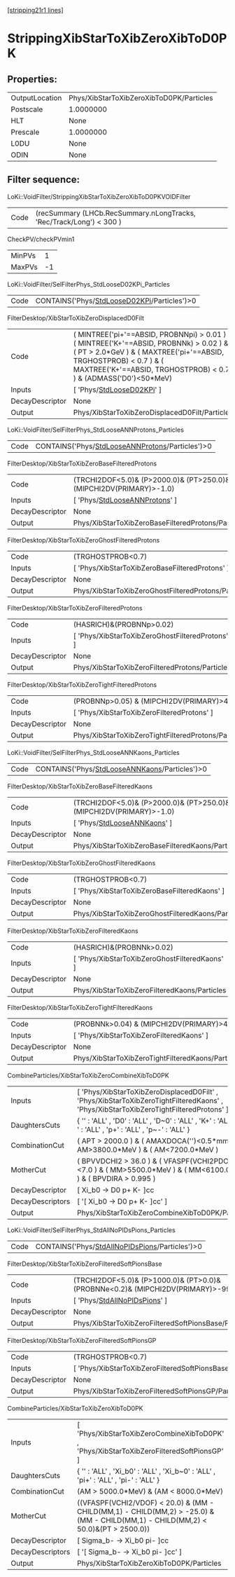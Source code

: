 [[stripping21r1 lines]](./stripping21r1-index)

# StrippingXibStarToXibZeroXibToD0PK

## Properties:

|                |                                          |
|----------------|------------------------------------------|
| OutputLocation | Phys/XibStarToXibZeroXibToD0PK/Particles |
| Postscale      | 1.0000000                                |
| HLT            | None                                     |
| Prescale       | 1.0000000                                |
| L0DU           | None                                     |
| ODIN           | None                                     |

## Filter sequence:

LoKi::VoidFilter/StrippingXibStarToXibZeroXibToD0PKVOIDFilter

|      |                                                                      |
|------|----------------------------------------------------------------------|
| Code | (recSummary (LHCb.RecSummary.nLongTracks, 'Rec/Track/Long') \< 300 ) |

CheckPV/checkPVmin1

|        |     |
|--------|-----|
| MinPVs | 1   |
| MaxPVs | -1  |

LoKi::VoidFilter/SelFilterPhys_StdLooseD02KPi_Particles

|      |                                                                                                |
|------|------------------------------------------------------------------------------------------------|
| Code | CONTAINS('Phys/[StdLooseD02KPi](./stripping21r1-commonparticles-stdloosed02kpi)/Particles')\>0 |

FilterDesktop/XibStarToXibZeroDisplacedD0Filt

|                 |                                                                                                                                                                                                                                       |
|-----------------|---------------------------------------------------------------------------------------------------------------------------------------------------------------------------------------------------------------------------------------|
| Code            | ( MINTREE('pi+'==ABSID, PROBNNpi) \> 0.01 ) & ( MINTREE('K+'==ABSID, PROBNNk) \> 0.02 ) & ( PT \> 2.0\*GeV ) & ( MAXTREE('pi+'==ABSID, TRGHOSTPROB) \< 0.7 ) & ( MAXTREE('K+'==ABSID, TRGHOSTPROB) \< 0.7 ) & (ADMASS('D0')\<50\*MeV) |
| Inputs          | [ 'Phys/[StdLooseD02KPi](./stripping21r1-commonparticles-stdloosed02kpi)' ]                                                                                                                                                         |
| DecayDescriptor | None                                                                                                                                                                                                                                  |
| Output          | Phys/XibStarToXibZeroDisplacedD0Filt/Particles                                                                                                                                                                                        |

LoKi::VoidFilter/SelFilterPhys_StdLooseANNProtons_Particles

|      |                                                                                                        |
|------|--------------------------------------------------------------------------------------------------------|
| Code | CONTAINS('Phys/[StdLooseANNProtons](./stripping21r1-commonparticles-stdlooseannprotons)/Particles')\>0 |

FilterDesktop/XibStarToXibZeroBaseFilteredProtons

|                 |                                                                                       |
|-----------------|---------------------------------------------------------------------------------------|
| Code            | (TRCHI2DOF\<5.0)& (P\>2000.0)& (PT\>250.0)& (MIPCHI2DV(PRIMARY)\>-1.0)                |
| Inputs          | [ 'Phys/[StdLooseANNProtons](./stripping21r1-commonparticles-stdlooseannprotons)' ] |
| DecayDescriptor | None                                                                                  |
| Output          | Phys/XibStarToXibZeroBaseFilteredProtons/Particles                                    |

FilterDesktop/XibStarToXibZeroGhostFilteredProtons

|                 |                                                     |
|-----------------|-----------------------------------------------------|
| Code            | (TRGHOSTPROB\<0.7)                                  |
| Inputs          | [ 'Phys/XibStarToXibZeroBaseFilteredProtons' ]    |
| DecayDescriptor | None                                                |
| Output          | Phys/XibStarToXibZeroGhostFilteredProtons/Particles |

FilterDesktop/XibStarToXibZeroFilteredProtons

|                 |                                                   |
|-----------------|---------------------------------------------------|
| Code            | (HASRICH)&(PROBNNp\>0.02)                         |
| Inputs          | [ 'Phys/XibStarToXibZeroGhostFilteredProtons' ] |
| DecayDescriptor | None                                              |
| Output          | Phys/XibStarToXibZeroFilteredProtons/Particles    |

FilterDesktop/XibStarToXibZeroTightFilteredProtons

|                 |                                                     |
|-----------------|-----------------------------------------------------|
| Code            | (PROBNNp\>0.05) & (MIPCHI2DV(PRIMARY)\>4.0)         |
| Inputs          | [ 'Phys/XibStarToXibZeroFilteredProtons' ]        |
| DecayDescriptor | None                                                |
| Output          | Phys/XibStarToXibZeroTightFilteredProtons/Particles |

LoKi::VoidFilter/SelFilterPhys_StdLooseANNKaons_Particles

|      |                                                                                                    |
|------|----------------------------------------------------------------------------------------------------|
| Code | CONTAINS('Phys/[StdLooseANNKaons](./stripping21r1-commonparticles-stdlooseannkaons)/Particles')\>0 |

FilterDesktop/XibStarToXibZeroBaseFilteredKaons

|                 |                                                                                   |
|-----------------|-----------------------------------------------------------------------------------|
| Code            | (TRCHI2DOF\<5.0)& (P\>2000.0)& (PT\>250.0)& (MIPCHI2DV(PRIMARY)\>-1.0)            |
| Inputs          | [ 'Phys/[StdLooseANNKaons](./stripping21r1-commonparticles-stdlooseannkaons)' ] |
| DecayDescriptor | None                                                                              |
| Output          | Phys/XibStarToXibZeroBaseFilteredKaons/Particles                                  |

FilterDesktop/XibStarToXibZeroGhostFilteredKaons

|                 |                                                   |
|-----------------|---------------------------------------------------|
| Code            | (TRGHOSTPROB\<0.7)                                |
| Inputs          | [ 'Phys/XibStarToXibZeroBaseFilteredKaons' ]    |
| DecayDescriptor | None                                              |
| Output          | Phys/XibStarToXibZeroGhostFilteredKaons/Particles |

FilterDesktop/XibStarToXibZeroFilteredKaons

|                 |                                                 |
|-----------------|-------------------------------------------------|
| Code            | (HASRICH)&(PROBNNk\>0.02)                       |
| Inputs          | [ 'Phys/XibStarToXibZeroGhostFilteredKaons' ] |
| DecayDescriptor | None                                            |
| Output          | Phys/XibStarToXibZeroFilteredKaons/Particles    |

FilterDesktop/XibStarToXibZeroTightFilteredKaons

|                 |                                                   |
|-----------------|---------------------------------------------------|
| Code            | (PROBNNk\>0.04) & (MIPCHI2DV(PRIMARY)\>4.0)       |
| Inputs          | [ 'Phys/XibStarToXibZeroFilteredKaons' ]        |
| DecayDescriptor | None                                              |
| Output          | Phys/XibStarToXibZeroTightFilteredKaons/Particles |

CombineParticles/XibStarToXibZeroCombineXibToD0PK

|                  |                                                                                                                                        |
|------------------|----------------------------------------------------------------------------------------------------------------------------------------|
| Inputs           | [ 'Phys/XibStarToXibZeroDisplacedD0Filt' , 'Phys/XibStarToXibZeroTightFilteredKaons' , 'Phys/XibStarToXibZeroTightFilteredProtons' ] |
| DaughtersCuts    | { '' : 'ALL' , 'D0' : 'ALL' , 'D~0' : 'ALL' , 'K+' : 'ALL' , 'K-' : 'ALL' , 'p+' : 'ALL' , 'p~-' : 'ALL' }                             |
| CombinationCut   | ( APT \> 2000.0 ) & ( AMAXDOCA('')\<0.5\*mm ) & ( AM\>3800.0\*MeV ) & ( AM\<7200.0\*MeV )                                              |
| MotherCut        | ( BPVVDCHI2 \> 36.0 ) & ( VFASPF(VCHI2PDOF)\<7.0 ) & ( MM\>5500.0\*MeV ) & ( MM\<6100.0\*MeV ) & ( BPVDIRA \> 0.995 )                  |
| DecayDescriptor  | [ Xi_b0 -\> D0 p+ K- ]cc                                                                                                             |
| DecayDescriptors | [ '[ Xi_b0 -\> D0 p+ K- ]cc' ]                                                                                                     |
| Output           | Phys/XibStarToXibZeroCombineXibToD0PK/Particles                                                                                        |

LoKi::VoidFilter/SelFilterPhys_StdAllNoPIDsPions_Particles

|      |                                                                                                      |
|------|------------------------------------------------------------------------------------------------------|
| Code | CONTAINS('Phys/[StdAllNoPIDsPions](./stripping21r1-commonparticles-stdallnopidspions)/Particles')\>0 |

FilterDesktop/XibStarToXibZeroFilteredSoftPionsBase

|                 |                                                                                        |
|-----------------|----------------------------------------------------------------------------------------|
| Code            | (TRCHI2DOF\<5.0)& (P\>1000.0)& (PT\>0.0)& (PROBNNe\<0.2)& (MIPCHI2DV(PRIMARY)\>-999.0) |
| Inputs          | [ 'Phys/[StdAllNoPIDsPions](./stripping21r1-commonparticles-stdallnopidspions)' ]    |
| DecayDescriptor | None                                                                                   |
| Output          | Phys/XibStarToXibZeroFilteredSoftPionsBase/Particles                                   |

FilterDesktop/XibStarToXibZeroFilteredSoftPionsGP

|                 |                                                    |
|-----------------|----------------------------------------------------|
| Code            | (TRGHOSTPROB\<0.7)                                 |
| Inputs          | [ 'Phys/XibStarToXibZeroFilteredSoftPionsBase' ] |
| DecayDescriptor | None                                               |
| Output          | Phys/XibStarToXibZeroFilteredSoftPionsGP/Particles |

CombineParticles/XibStarToXibZeroXibToD0PK

|                  |                                                                                                                                      |
|------------------|--------------------------------------------------------------------------------------------------------------------------------------|
| Inputs           | [ 'Phys/XibStarToXibZeroCombineXibToD0PK' , 'Phys/XibStarToXibZeroFilteredSoftPionsGP' ]                                           |
| DaughtersCuts    | { '' : 'ALL' , 'Xi_b0' : 'ALL' , 'Xi_b~0' : 'ALL' , 'pi+' : 'ALL' , 'pi-' : 'ALL' }                                                  |
| CombinationCut   | (AM \> 5000.0\*MeV) & (AM \< 8000.0\*MeV)                                                                                            |
| MotherCut        | ((VFASPF(VCHI2/VDOF) \< 20.0) & (MM - CHILD(MM,1) - CHILD(MM,2) \> -25.0) & (MM - CHILD(MM,1) - CHILD(MM,2) \< 50.0)&(PT \> 2500.0)) |
| DecayDescriptor  | [ Sigma_b- -\> Xi_b0 pi- ]cc                                                                                                       |
| DecayDescriptors | [ '[ Sigma_b- -\> Xi_b0 pi- ]cc' ]                                                                                               |
| Output           | Phys/XibStarToXibZeroXibToD0PK/Particles                                                                                             |
